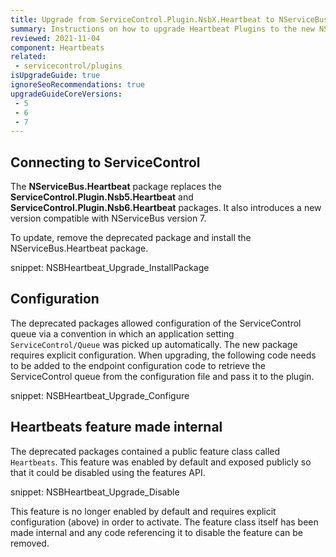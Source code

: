 ```yaml
---
title: Upgrade from ServiceControl.Plugin.NsbX.Heartbeat to NServiceBus.Heartbeat
summary: Instructions on how to upgrade Heartbeat Plugins to the new NServiceBus.Heartbeat package
reviewed: 2021-11-04
component: Heartbeats
related:
 - servicecontrol/plugins
isUpgradeGuide: true
ignoreSeoRecommendations: true
upgradeGuideCoreVersions:
 - 5
 - 6
 - 7
---
```



## Connecting to ServiceControl

The **NServiceBus.Heartbeat** package replaces the **ServiceControl.Plugin.Nsb5.Heartbeat** and **ServiceControl.Plugin.Nsb6.Heartbeat** packages. It also introduces a new version compatible with NServiceBus version 7.

To update, remove the deprecated package and install the NServiceBus.Heartbeat package.

snippet: NSBHeartbeat_Upgrade_InstallPackage

## Configuration

The deprecated packages allowed configuration of the ServiceControl queue via a convention in which an application setting `ServiceControl/Queue` was picked up automatically. The new package requires explicit configuration. When upgrading, the following code needs to be added to the endpoint configuration code to retrieve the ServiceControl queue from the configuration file and pass it to the plugin.

snippet: NSBHeartbeat_Upgrade_Configure

## Heartbeats feature made internal

The deprecated packages contained a public feature class called `Heartbeats`. This feature was enabled by default and exposed publicly so that it could be disabled using the features API. 

snippet: NSBHeartbeat_Upgrade_Disable

This feature is no longer enabled by default and requires explicit configuration (above) in order to activate. The feature class itself has been made internal and any code referencing it to disable the feature can be removed. 
